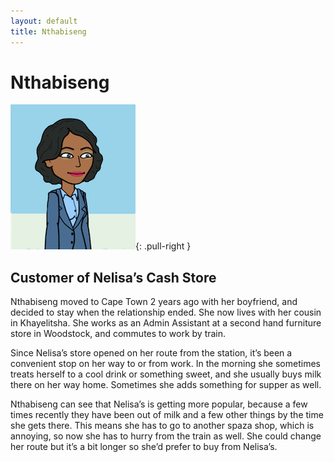 ```yaml
---
layout: default
title: Nthabiseng
---
```


# Nthabiseng

![](./images/PersonaNthabiseng.png){: .pull-right }

## Customer of Nelisa’s Cash Store

Nthabiseng moved to Cape Town 2 years ago with her boyfriend, and decided to stay when the relationship ended. She now lives with her cousin in Khayelitsha. She works as an Admin Assistant at a second hand furniture store in Woodstock, and commutes to work by train.

Since Nelisa’s store opened on her route from the station, it’s been a convenient stop on her way to or from work. In the morning she sometimes treats herself to a cool drink or something sweet, and she usually buys milk there on her way home. Sometimes she adds something for supper as well.

Nthabiseng can see that Nelisa’s is getting more popular, because a few times recently they have been out of milk and a few other things by the time she gets there. This means she has to go to another spaza shop, which is annoying, so now she has to hurry from the train as well. She could change her route but it’s a bit longer so she’d prefer to buy from Nelisa’s.
